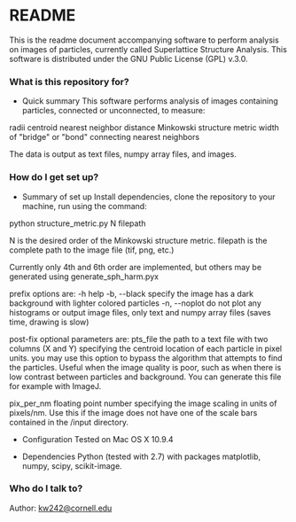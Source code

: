 # README #

This is the readme document accompanying software to perform analysis on images of particles, currently called Superlattice Structure Analysis. This software is distributed under the GNU Public License (GPL) v.3.0.

### What is this repository for? ###

* Quick summary
This software performs analysis of images containing particles, connected or unconnected, to measure:

radii
centroid
nearest neighbor distance
Minkowski structure metric
width of "bridge" or "bond" connecting nearest neighbors

The data is output as text files, numpy array files, and images.

### How do I get set up? ###

* Summary of set up
Install dependencies, clone the repository to your machine, run using the command:

python structure_metric.py N filepath

N is the desired order of the Minkowski structure metric.
filepath is the complete path to the image file (tif, png, etc.)

Currently only 4th and 6th order are implemented, but others may be generated using generate_sph_harm.pyx

prefix options are:
-h                help
-b, --black   specify the image has a dark background with lighter colored particles
-n, --noplot  do not plot any histograms or output image files, only text and numpy array files (saves time, drawing is slow)

post-fix optional parameters are:
pts_file         the path to a text file with two columns (X and Y) specifying the centroid location of each particle in pixel units.
                    you may use this option to bypass the algorithm that attempts to find the particles. Useful when the image quality is
                    poor, such as when there is low contrast between particles and background. You can generate this file for example 
                    with ImageJ.

pix_per_nm  floating point number specifying the image scaling in units of pixels/nm. Use this if the image does not have one
                     of the scale bars contained in the /input directory.

* Configuration
Tested on Mac OS X 10.9.4

* Dependencies
Python (tested with 2.7) with packages matplotlib, numpy, scipy, scikit-image.

### Who do I talk to? ###
Author:
kw242@cornell.edu
